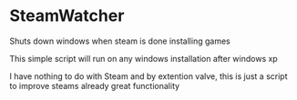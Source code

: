 # SteamWatcher
Shuts down windows when steam is done installing games


This simple script will run on any windows installation after windows xp

I have nothing to do with Steam and by extention valve, this is just a script to improve steams already great functionality

